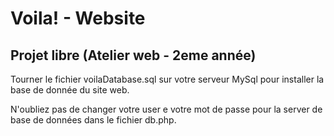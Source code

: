 # Voila! - Website
## Projet libre (Atelier web - 2eme année)

Tourner le fichier voilaDatabase.sql sur votre serveur MySql pour installer
la base de donnée du site web.

N'oubliez pas de changer votre user e votre mot de passe pour la server de base de données dans le fichier db.php.